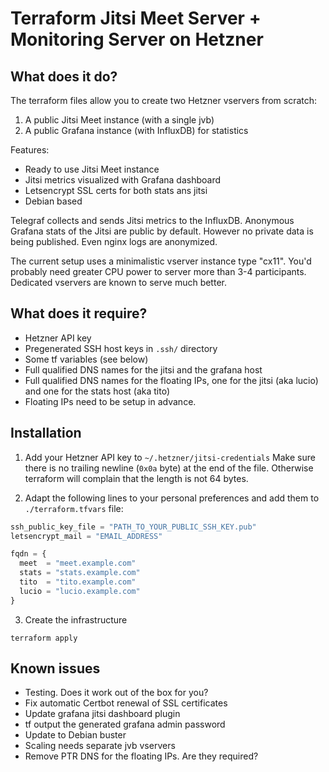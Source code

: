 # Terraform Jitsi Meet Server + Monitoring Server on Hetzner

## What does it do?

The terraform files allow you to create two Hetzner vservers from scratch:
1. A public Jitsi Meet instance (with a single jvb)
2. A public Grafana instance (with InfluxDB) for statistics

Features:
* Ready to use Jitsi Meet instance
* Jitsi metrics visualized with Grafana dashboard
* Letsencrypt SSL certs for both stats ans jitsi
* Debian based

Telegraf collects and sends Jitsi metrics to the InfluxDB.
Anonymous Grafana stats of the Jitsi
are public by default. However no private data is being published.
Even nginx logs are anonymized.

The current setup uses a minimalistic vserver instance type "cx11".
You'd probably need greater CPU power to server more than 3-4 participants.
Dedicated vservers are known to serve much better.

## What does it require?

* Hetzner API key
* Pregenerated SSH host keys in `.ssh/` directory
* Some tf variables (see below)
* Full qualified DNS names for the jitsi and the grafana host
* Full qualified DNS names for the floating IPs, one for the jitsi (aka lucio) and one for the stats host (aka tito)
* Floating IPs need to be setup in advance.

## Installation

1. Add your Hetzner API key to `~/.hetzner/jitsi-credentials`
Make sure there is no trailing newline (`0x0a` byte) at the end of the file.
Otherwise terraform will complain that the length is not 64 bytes.

2. Adapt the following lines to your personal preferences and add them to `./terraform.tfvars` file:
```tfvars
ssh_public_key_file = "PATH_TO_YOUR_PUBLIC_SSH_KEY.pub"
letsencrypt_mail = "EMAIL_ADDRESS"

fqdn = {
  meet  = "meet.example.com"
  stats = "stats.example.com"
  tito  = "tito.example.com"
  lucio = "lucio.example.com"
}
```

3. Create the infrastructure
```
terraform apply
```

## Known issues

* Testing. Does it work out of the box for you?
* Fix automatic Certbot renewal of SSL certificates
* Update grafana jitsi dashboard plugin
* tf output the generated grafana admin password
* Update to Debian buster
* Scaling needs separate jvb vservers
* Remove PTR DNS for the floating IPs. Are they required?
